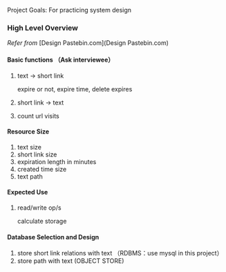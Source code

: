 Project Goals: For practicing system design

### High Level Overview

*Refer from* [Design Pastebin.com](Design Pastebin.com)

#### Basic functions （Ask interviewee）

1. text -> short link 

   expire or not, expire time, delete expires

2. short link -> text

3. count url visits

#### Resource Size

1. text size
2. short link size
3. expiration length in minutes
4. created time size
5. text path

#### Expected Use

1. read/write op/s

   calculate storage

#### Database Selection and Design

1. store short link relations with text （RDBMS：use mysql in this project）
2. store path with text (OBJECT STORE)